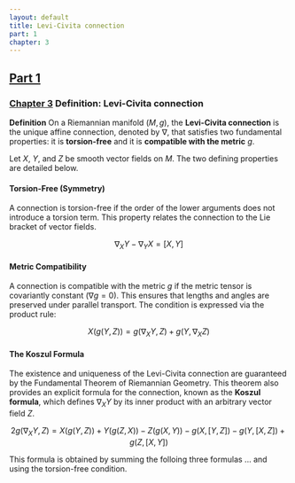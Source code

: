 ```yaml
---
layout: default
title: Levi-Civita connection
part: 1
chapter: 3
---
```


<h2><a href="https://ricciflow.org/part-1-foundations">Part 1</a></h2>

### <a href="https://ricciflow.org/part-1-foundations/levi-civita-connection">Chapter 3</a> Definition: Levi-Civita connection

**Definition** On a Riemannian manifold $(M, g)$, the **Levi-Civita connection** is the unique affine connection, denoted by $\nabla$, that satisfies two fundamental properties: it is **torsion-free** and it is **compatible with the metric** $g$.

Let $X$, $Y$, and $Z$ be smooth vector fields on $M$. The two defining properties are detailed below.

#### Torsion-Free (Symmetry)

A connection is torsion-free if the order of the lower arguments does not introduce a torsion term. This property relates the connection to the Lie bracket of vector fields.

$$
    \nabla_X Y - \nabla_Y X = [X, Y]
$$

#### Metric Compatibility

A connection is compatible with the metric $g$ if the metric tensor is covariantly constant ($\nabla g = 0$). This ensures that lengths and angles are preserved under parallel transport. The condition is expressed via the product rule:

$$
    X(g(Y, Z)) = g(\nabla_X Y, Z) + g(Y, \nabla_X Z)
$$

#### The Koszul Formula

The existence and uniqueness of the Levi-Civita connection are guaranteed by the Fundamental Theorem of Riemannian Geometry. This theorem also provides an explicit formula for the connection, known as the **Koszul formula**, which defines $\nabla_X Y$ by its inner product with an arbitrary vector field $Z$.

$$
    2g(\nabla_X Y, Z) = X(g(Y, Z)) + Y(g(Z, X)) - Z(g(X, Y)) - g(X, [Y, Z]) - g(Y, [X, Z]) + g(Z, [X, Y])
$$

This formula is obtained by summing the folloing three formulas ... and using the torsion-free condition.
